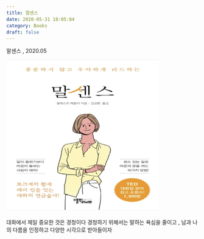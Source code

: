 ```yaml
---
title: 말센스
date: 2020-05-31 18:05:84
category: Books
draft: false
---
```


말센스 , 2020.05

<img src="https://github.com/superbderrick/Blog/blob/master/content/blog/Books/logos/marsense.png?raw=true" width="400" height="400" />


>>
>>
>>
>>


대화에서 제일 중요한 것은 경청이다
경청하기 위해서는 말하는 욕심을 줄이고 , 남과 나의 다름을 인정하고 다양한 시각으로 받아들이자